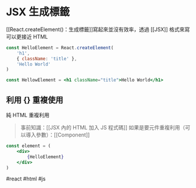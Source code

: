 # JSX 生成標籤

[[React.createElement()：生成標籤]]寫起來並沒有效率，透過 [[JSX]] 格式來寫可以更接近 HTML 

```js
const HelloElement = React.createElement(
	'h1',
	{ className: 'title' },
	'Hello World'
)
```
```jsx
const HellowElement = <h1 className="title">Hello World</h1>
```

## 利用 {} 重複使用
純 HTML 重複利用

>事前知識：[[JSX 內的 HTML 加入 JS 程式碼]]
>如果是要元件重複利用（可以導入參數）：[[Component]]

```jsx
const element = (
	<div>
		{HelloElement}
	</div>
)
```
#react #html #js